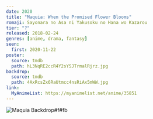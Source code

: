 ```yaml
---
date: 2020
title: "Maquia: When the Promised Flower Blooms"
romaji: Sayonara no Asa ni Yakusoku no Hana wo Kazarou
tier: "?"
released: 2018-02-24
genres: [anime, drama, fantasy]
seen:
  first: 2020-11-22
poster:
  source: tmdb
  path: hL3NqRE2ccR4Y2sYSJTrmalRjrz.jpg
backdrop:
  source: tmdb
  path: 4AxRcsZx6RaUtmcc4nsRiAx5mWW.jpg
link:
  MyAnimeList: https://myanimelist.net/anime/35851
---
```


![Maquia Backdrop#f#fb](https://image.tmdb.org/t/p/w1280/yjfwNSDljAKsuHwwE34xjlY3tQj.jpg "Source: TMDB")
